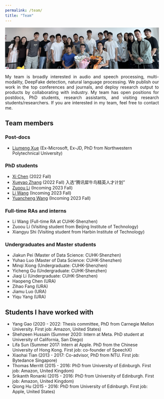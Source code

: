 ```yaml
---
permalink: /team/
title: "Team"
---
```


<!-- # Team Profile -->

![Team](../images/team.jpg)
<div align="justify">
My team is broadly interested in audio and speech processing, multi-modality, DeepFake detection, natural language processing. We publish our work in the top conferences and journals, and deploy research output to products by collaborating with industry. My team has open positions for postdocs, PhD students, research assistants, and visiting research students/researchers. If you are interested in my team, feel free to contact me.
</div>

## Team members

### Post-docs

- [Liumeng Xue](https://scholar.google.com/citations?user=KNqxVT0AAAAJ&hl=en) (Ex-Microsoft, Ex-JD, PhD from Northwestern Polytechnical University)

### PhD students

- [Xi Chen](https://chenx17.github.io/) (2022 Fall)
- [Xueyao Zhang](https://www.zhangxueyao.com/) (2022 Fall) 入选“腾讯犀牛鸟精英人才计划”
- [Zuoou Li](https://leo9344.github.io/) (Incoming 2023 Fall)
- [Li Wang](https://wwwwwli.github.io/) (Incoming 2023 Fall) 
- [Yuancheng Wang](https://arxiv.org/abs/2304.00830) (Incoming 2023 Fall)

### Full-time RAs and interns

- Li Wang (Full-time RA at CUHK-Shenzhen)
- Zuoou Li (Visiting student from Beijing Institute of Technology)
- Xiangyu Shi (Visiting student from Harbin Institute of Technology)

### Undergraduates and Master students
- Jiakun Pei (Master of Data Science: CUHK-Shenzhen)
- Yuhao Luo (Master of Data Science: CUHK-Shenzhen)
- Minqi Xiong (Undergraduate: CUHK-Shenzhen)
- Yicheng Gu (Undergraduate: CUHK-Shenzhen)
- Jiaqi Li (Undergraduate: CUHK-Shenzhen)
- Haopeng Chen (URA)
- Zihao Fang (URA)
- Jiamu Luo (URA)
- Yiqu Yang (URA)

## Students I have worked with

- Yang Gao (2020 - 2022: Thesis committee, PhD from Carnegie Mellon University. First job: Amazon, United States)
- Shehzeen Hussain (Summer 2020: Intern at Meta. PhD student at University of California, San Diego)
- Lifa Sun (Summer 2017: Intern at Apple. PhD from the Chinese University of Hong Kong. First job: co-founder of SpeechX)
- Xiaohai Tian (2013 - 2017: Co-advisor, PhD from NTU. First job: Bytedance Singapore)
- Thomas Merritt (2015 - 2016: PhD from University of Edinburgh. First job: Amazon, United Kingdom)
- Srikanth Ronanki (2015 - 2016: PhD from University of Edinburgh. First job: Amazon, United Kingdom)
- Qiong Hu (2015 - 2016: PhD from University of Edinburgh. First job: Apple, United States)
